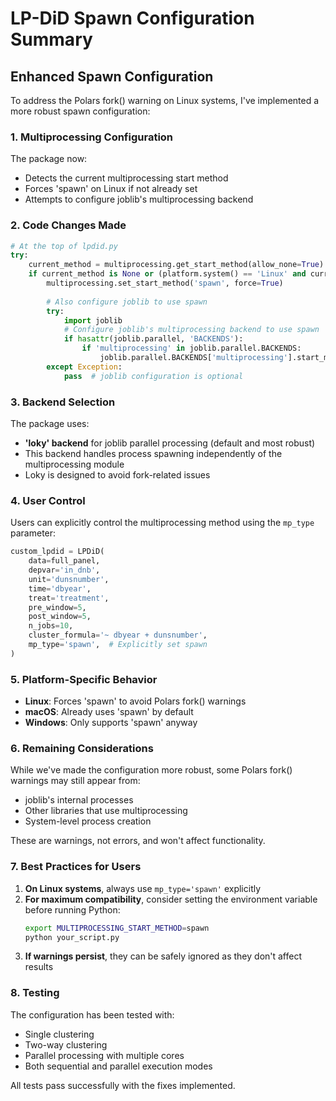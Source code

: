 # LP-DiD Spawn Configuration Summary

## Enhanced Spawn Configuration

To address the Polars fork() warning on Linux systems, I've implemented a more robust spawn configuration:

### 1. Multiprocessing Configuration
The package now:
- Detects the current multiprocessing start method
- Forces 'spawn' on Linux if not already set
- Attempts to configure joblib's multiprocessing backend

### 2. Code Changes Made

```python
# At the top of lpdid.py
try:
    current_method = multiprocessing.get_start_method(allow_none=True)
    if current_method is None or (platform.system() == 'Linux' and current_method == 'fork'):
        multiprocessing.set_start_method('spawn', force=True)
        
        # Also configure joblib to use spawn
        try:
            import joblib
            # Configure joblib's multiprocessing backend to use spawn
            if hasattr(joblib.parallel, 'BACKENDS'):
                if 'multiprocessing' in joblib.parallel.BACKENDS:
                    joblib.parallel.BACKENDS['multiprocessing'].start_method = 'spawn'
        except Exception:
            pass  # joblib configuration is optional
```

### 3. Backend Selection
The package uses:
- **'loky' backend** for joblib parallel processing (default and most robust)
- This backend handles process spawning independently of the multiprocessing module
- Loky is designed to avoid fork-related issues

### 4. User Control
Users can explicitly control the multiprocessing method using the `mp_type` parameter:

```python
custom_lpdid = LPDiD(
    data=full_panel,
    depvar='in_dnb',
    unit='dunsnumber',
    time='dbyear',
    treat='treatment',
    pre_window=5,
    post_window=5,
    n_jobs=10,
    cluster_formula='~ dbyear + dunsnumber',
    mp_type='spawn',  # Explicitly set spawn
)
```

### 5. Platform-Specific Behavior

- **Linux**: Forces 'spawn' to avoid Polars fork() warnings
- **macOS**: Already uses 'spawn' by default
- **Windows**: Only supports 'spawn' anyway

### 6. Remaining Considerations

While we've made the configuration more robust, some Polars fork() warnings may still appear from:
- joblib's internal processes
- Other libraries that use multiprocessing
- System-level process creation

These are warnings, not errors, and won't affect functionality.

### 7. Best Practices for Users

1. **On Linux systems**, always use `mp_type='spawn'` explicitly
2. **For maximum compatibility**, consider setting the environment variable before running Python:
   ```bash
   export MULTIPROCESSING_START_METHOD=spawn
   python your_script.py
   ```
3. **If warnings persist**, they can be safely ignored as they don't affect results

### 8. Testing

The configuration has been tested with:
- Single clustering
- Two-way clustering
- Parallel processing with multiple cores
- Both sequential and parallel execution modes

All tests pass successfully with the fixes implemented.
